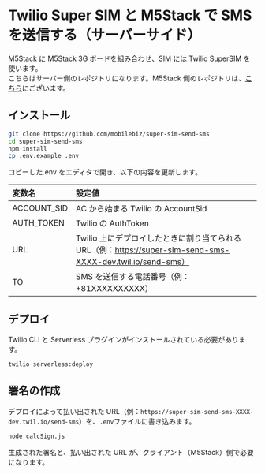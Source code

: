 # Twilio Super SIM と M5Stack で SMS を送信する（サーバーサイド）

M5Stack に M5Stack 3G ボードを組み合わせ、SIM には Twilio SuperSIM を使います。  
こちらはサーバー側のレポジトリになります。M5Stack 側のレポジトリは、[こちら](https://github.com/mobilebiz/SuperSim)にございます。

## インストール

```sh
git clone https://github.com/mobilebiz/super-sim-send-sms
cd super-sim-send-sms
npm install
cp .env.example .env
```

コピーした.env をエディタで開き、以下の内容を更新します。

| 変数名      | 設定値                                                                                                      |
| :---------- | :---------------------------------------------------------------------------------------------------------- |
| ACCOUNT_SID | AC から始まる Twilio の AccountSid                                                                          |
| AUTH_TOKEN  | Twilio の AuthToken                                                                                         |
| URL         | Twilio 上にデプロイしたときに割り当てられる URL（例：https://super-sim-send-sms-XXXX-dev.twil.io/send-sms） |
| TO          | SMS を送信する電話番号（例：+81XXXXXXXXXX）                                                                 |

## デプロイ

Twilio CLI と Serverless プラグインがインストールされている必要があります。

```sh
twilio serverless:deploy
```

## 署名の作成

デプロイによって払い出された URL（例：`https://super-sim-send-sms-XXXX-dev.twil.io/send-sms`）を、`.env`ファイルに書き込みます。

```sh
node calcSign.js
```

生成された署名と、払い出された URL が、クライアント（M5Stack）側で必要になります。
